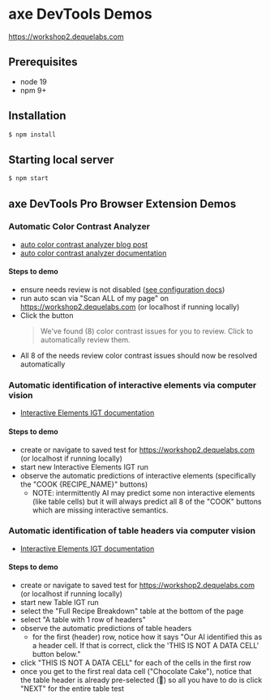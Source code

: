 # axe DevTools Demos

https://workshop2.dequelabs.com

## Prerequisites

- node 19
- npm 9+

## Installation

```sh
$ npm install
```

## Starting local server

```sh
$ npm start
```

## axe DevTools Pro Browser Extension Demos

### Automatic Color Contrast Analyzer

- [auto color contrast analyzer blog post](https://www.deque.com/blog/axe-devtools-extension-update-new-color-contrast-analyzer/)
- [auto color contrast analyzer documentation](https://docs.deque.com/devtools-html/4.0.0/en/devtools-color-contrast-resolver)

#### Steps to demo

- ensure needs review is not disabled ([see configuration docs](https://docs.deque.com/devtools-html/4.0.0/en/devtools-configuration#general-settings))
- run auto scan via "Scan ALL of my page" on https://workshop2.dequelabs.com (or localhost if running locally)
- Click the button
  > We've found (8) color contrast issues for you to review. Click to automatically review them.
- All 8 of the needs review color contrast issues should now be resolved automatically

### Automatic identification of interactive elements via computer vision

- [Interactive Elements IGT documentation](https://docs.deque.com/devtools-html/4.0.0/en/devtools-igt-interactive-elements)

#### Steps to demo

- create or navigate to saved test for https://workshop2.dequelabs.com (or localhost if running locally)
- start new Interactive Elements IGT run
- observe the automatic predictions of interactive elements (specifically the "COOK {RECIPE_NAME}" buttons)
  - NOTE: intermittently AI may predict some non interactive elements (like table cells) but it will always predict all 8 of the "COOK" buttons which are missing interactive semantics.

### Automatic identification of table headers via computer vision

- [Interactive Elements IGT documentation](https://docs.deque.com/devtools-html/4.0.0/en/devtools-igt-table)

#### Steps to demo

- create or navigate to saved test for https://workshop2.dequelabs.com (or localhost if running locally)
- start new Table IGT run
- select the "Full Recipe Breakdown" table at the bottom of the page
- select "A table with 1 row of headers"
- observe the automatic predictions of table headers
  - for the first (header) row, notice how it says "Our AI identified this as a header cell. If that is correct, click the 'THIS IS NOT A DATA CELL' button below."
- click "THIS IS NOT A DATA CELL" for each of the cells in the first row
- once you get to the first real data cell ("Chocolate Cake"), notice that the table header is already pre-selected (:robot:) so all you have to do is click "NEXT" for the entire table test

